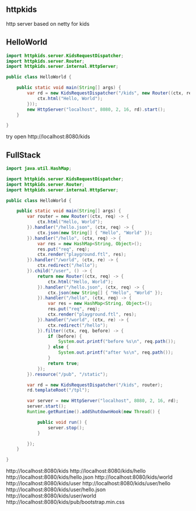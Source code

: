 httpkids
--
http server based on netty for kids

HelloWorld
--
```java
import httpkids.server.KidsRequestDispatcher;
import httpkids.server.Router;
import httpkids.server.internal.HttpServer;

public class HelloWorld {

    public static void main(String[] args) {
        var rd = new KidsRequestDispatcher("/kids", new Router((ctx, req) -> {
            ctx.html("Hello, World");
        }));
        new HttpServer("localhost", 8080, 2, 16, rd).start();
    }

}
```

try open http://localhost:8080/kids

FullStack
--
```java
import java.util.HashMap;

import httpkids.server.KidsRequestDispatcher;
import httpkids.server.Router;
import httpkids.server.internal.HttpServer;

public class HelloWorld {

    public static void main(String[] args) {
        var router = new Router((ctx, req) -> {
            ctx.html("Hello, World");
        }).handler("/hello.json", (ctx, req) -> {
            ctx.json(new String[] { "Hello", "World" });
        }).handler("/hello", (ctx, req) -> {
            var res = new HashMap<String, Object>();
            res.put("req", req);
            ctx.render("playground.ftl", res);
        }).handler("/world", (ctx, re) -> {
            ctx.redirect("/hello");
        }).child("/user", () -> {
            return new Router((ctx, req) -> {
                ctx.html("Hello, World");
            }).handler("/hello.json", (ctx, req) -> {
                ctx.json(new String[] { "Hello", "World" });
            }).handler("/hello", (ctx, req) -> {
                var res = new HashMap<String, Object>();
                res.put("req", req);
                ctx.render("playground.ftl", res);
            }).handler("/world", (ctx, re) -> {
                ctx.redirect("/hello");
            }).filter((ctx, req, before) -> {
                if (before) {
                    System.out.printf("before %s\n", req.path());
                } else {
                    System.out.printf("after %s\n", req.path());
                }
                return true;
            });
        }).resource("/pub", "/static");

        var rd = new KidsRequestDispatcher("/kids", router);
        rd.templateRoot("/tpl");

        var server = new HttpServer("localhost", 8080, 2, 16, rd);
        server.start();
        Runtime.getRuntime().addShutdownHook(new Thread() {

            public void run() {
                server.stop();
            }

        });
    }

}
```

http://localhost:8080/kids
http://localhost:8080/kids/hello
http://localhost:8080/kids/hello.json
http://localhost:8080/kids/world
http://localhost:8080/kids/user
http://localhost:8080/kids/user/hello
http://localhost:8080/kids/user/hello.json
http://localhost:8080/kids/user/world
http://localhost:8080/kids/pub/bootstrap.min.css
